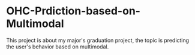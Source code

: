 # OHC-Prdiction-based-on-Multimodal
This project is about my major's graduation project, the topic is predicting the user's behavior based on multimodal.
